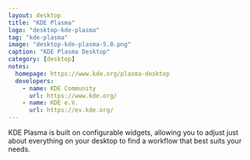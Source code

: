 ```yaml
---
layout: desktop
title: "KDE Plasma"
logo: "desktop-kde-plasma"
tag: "kde-plasma"
image: "desktop-kde-plasma-5.0.png"
caption: "KDE Plasma Desktop"
category: [desktop]
notes:
  homepage: https://www.kde.org/plasma-desktop
  developers:
    - name: KDE Community
      url: https://www.kde.org/
    - name: KDE e.V.
      url: https://ev.kde.org/
---
```


KDE Plasma is built on configurable widgets, allowing you to adjust just about everything on your desktop to find a workflow that best suits your needs.
